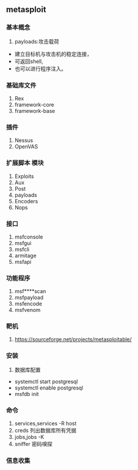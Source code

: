 ## metasploit
### 基本概念
1. payloads:攻击载荷
  - 建立目标机与攻击机的稳定连接，
  - 可返回shell,
  - 也可以进行程序注入。

### 基础库文件
1. Rex
2. framework-core
3. framework-base

### 插件
1. Nessus
2. OpenVAS

### 扩展脚本 模块
1. Exploits
2. Aux
3. Post
4. payloads
5. Encoders
6. Nops

### 接口
1. msfconsole
2. msfgui
3. msfcli
4. armitage
5. msfapi

### 功能程序
1. msf****scan
2. msfpayload
3. msfencode
4. msfvenom

### 靶机
1. https://sourceforge.net/projects/metasploitable/


### 安装
1. 数据库配置
-  systemctl start postgresql
-  systemctl enable postgresql
- msfdb init


### 命令
1. services,services -R host
2. creds 列出数据库所有凭据
3. jobs,jobs -K
4. sniffer 密码嗅探

### 信息收集
